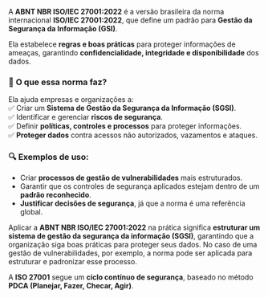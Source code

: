 


A **ABNT NBR ISO/IEC 27001:2022** é a versão brasileira da norma internacional **ISO/IEC 27001:2022**, que define um padrão para **Gestão da Segurança da Informação (GSI)**.

Ela estabelece **regras e boas práticas** para proteger informações de ameaças, garantindo **confidencialidade, integridade e disponibilidade** dos dados.

### 📌 **O que essa norma faz?**
Ela ajuda empresas e organizações a:  
✅ Criar um **Sistema de Gestão da Segurança da Informação (SGSI)**.  
✅ Identificar e gerenciar **riscos de segurança**.  
✅ Definir **políticas, controles e processos** para proteger informações.  
✅ **Proteger dados** contra acessos não autorizados, vazamentos e ataques.

### 🔍 Exemplos de uso:
- Criar **processos de gestão de vulnerabilidades** mais estruturados.
- Garantir que os controles de segurança aplicados estejam dentro de um **padrão reconhecido**.
- **Justificar decisões de segurança**, já que a norma é uma referência global.

Aplicar a **ABNT NBR ISO/IEC 27001:2022** na prática significa **estruturar um sistema de gestão da segurança da informação (SGSI)**, garantindo que a organização siga boas práticas para proteger seus dados. No caso de uma gestão de vulnerabilidades, por exemplo, a norma pode ser aplicada para estruturar e padronizar esse processo.

A **ISO 27001** segue um **ciclo contínuo de segurança**, baseado no método **PDCA (Planejar, Fazer, Checar, Agir)**.

